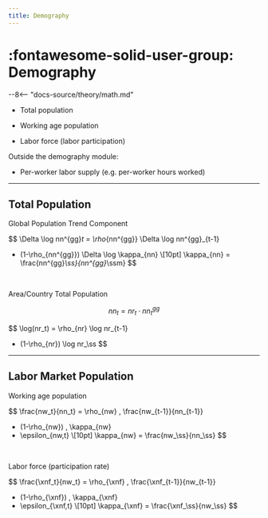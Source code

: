 ```yaml
---
title: Demography
---
```


# :fontawesome-solid-user-group: Demography

--8<-- "docs-source/theory/math.md"

* Total population

* Working age population

* Labor force (labor participation)

Outside the demography module:

* Per-worker labor supply (e.g. per-worker hours worked)

---

## Total Population

Global Population Trend Component

$$
\Delta \log nn^{gg}_t
= \rho_{nn^{gg}} \Delta \log nn^{gg}_{t-1} 
+ (1-\rho_{nn^{gg}}) \Delta \log \kappa_{nn} \\[10pt]
\kappa_{nn} = \frac{nn^{gg}_\ss}{nn^{gg}_\ssm}
$$

<br />

Area/Country Total Population

$$
nn_t = nr_t \cdot nn_t^{gg}
$$

$$
\log(nr_t) 
= \rho_{nr} \log nr_{t-1}
+ (1-\rho_{nr}) \log nr_\ss
$$


---

## Labor Market Population


Working age population

$$
\frac{nw_t}{nn_t} = 
\rho_{nw} \, \frac{nw_{t-1}}{nn_{t-1}}
+ (1-\rho_{nw}) \, \kappa_{nw}
+ \epsilon_{nw,t} \\[10pt]
\kappa_{nw} = \frac{nw_\ss}{nn_\ss}
$$

<br/>

Labor force (participation rate)

$$
\frac{\xnf_t}{nw_t} = 
\rho_{\xnf} \, \frac{\xnf_{t-1}}{nw_{t-1}}
+ (1-\rho_{\xnf}) \, \kappa_{\xnf}
+ \epsilon_{\xnf,t} \\[10pt]
\kappa_{\xnf} = \frac{\xnf_\ss}{nw_\ss}
$$

